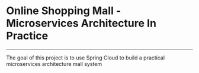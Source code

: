 # Online Shopping Mall - Microservices Architecture In Practice
-----------------------------------------------------------------

The goal of this project is to use Spring Cloud to build a practical
microservices architecture mall system